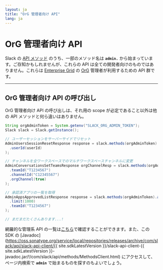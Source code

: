 ```yaml
---
layout: ja
title: "OrG 管理者向け API"
lang: ja
---
```


# OrG 管理者向け API

Slack の [API メソッド](https://api.slack.com/methods) のうち、一部のメソッド名は **`admin.`** から始まっています。ご存知かもしれませんが、これらの API は全ての開発者向けのものではありません。これらは [Enterprise Grid](https://api.slack.com/enterprise/grid) の [OrG](https://slack.com/intl/ja-jp/help/articles/360004150931) 管理者が利用するための API 群です。

---
## OrG 管理者向け API の呼び出し

OrG 管理者向け API の呼び出しは、それ用の scope が必定であること以外は他の API メソッドと何ら違いはありません。

```java
String orgAdminToken = System.getenv("SLACK_ORG_ADMIN_TOKEN");
Slack slack = Slack.getInstance();

// ユーザーセッションをサーバーサイドでリセット
AdminUsersSessionResetResponse response = slack.methods(orgAdminToken).adminUsersSessionReset(r -> r
  .userId(userId)
);

// チャンネルを全ワークスペースでのマルチワークスペースチャンネルに変更
AdminConversationsSetTeamsResponse orgChannelResp = slack.methods(orgAdminToken).adminConversationsSetTeams(r -> r
  .teamId("T1234567")
  .channelId("C12345567")
  .orgChannel(true)
);

// 承認済アプリの一覧を取得
AdminAppsApprovedListResponse response = slack.methods(orgAdminToken).adminAppsApprovedList(r -> r
  .limit(1000)
  .teamId("T1234567")
);

// まだまだたくさんあります...!
```

網羅的な管理系 API の一覧は[こちら](https://api.slack.com/admins)で確認することができます。また、この SDK の [Javadoc](https://oss.sonatype.org/service/local/repositories/releases/archive/com/slack/api/slack-api-client/{{ site.sdkLatestVersion }}/slack-api-client-{{ site.sdkLatestVersion }}-javadoc.jar/!/com/slack/api/methods/MethodsClient.html) にアクセスして、ページ内検索で **`admin`** で始まるものを探すのもよいでしょう。